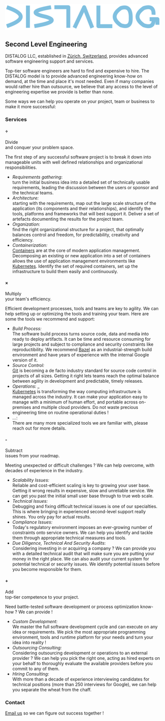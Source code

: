 ![DISTALOG](name.svg "DISTALOG")
<!-- <link rel="stylesheet" href="style.css" /> -->

## Second Level Engineering
DISTALOG LLC, established in [Zürich,
Switzerland](https://en.wikipedia.org/wiki/Z%C3%BCrich), provides
advanced software engineering support and services.

Top-tier software engineers are hard to find and expensive to
hire. The DISTALOG model is to provide advanced engineering know-how
on demand, at the time and place it's most needed. Even if many
companies would rather hire than outsource, we believe that any access
to the level of engineering expertise we provide is better than
none.

Some ways we can help you operate on your project, team or business to
make it more successful:

### Services
#### ÷
Divide  
and conquer your problem space.

The first step of any successful software project is to break it down
into manageable units with well defined relationships and
organizational responsibilities.

- _Requirements gathering_:  
  turn the initial business idea into a detailed set of technically
  usable requirements, leading the discussion between the users or
  sponsor and the technical teams.
- _Architecture:_  
  starting with the requirements, map out the large scale structure of
  the application (its components and their relationships), and
  identify the tools, platforms and frameworks that will best support
  it. Deliver a set of artefacts documenting the results for the
  project team.
- _Organization:_  
  find the right organizational structure for a project, that
  optimally balances control and freedom, for predictability,
  creativity and efficiency.
- _Containerization:_  
  [Containers](https://en.wikipedia.org/wiki/OS-level_virtualization)
  are at the core of modern application management. Decomposing an
  existing or new application into a set of containers allows the use
  of application management environments like
  [Kubernetes](https://kubernetes.io). Identify the set of required
  containers, set up the infrastructure to build them easily and
  continuously.

#### ×
Multiply  
your team's efficiency.

Efficient development processes, tools and teams are key to
agility. We can help setting up or optimizing the tools and training
your team. Here are some the tools we recommend and support:

- _Build Process:_  
  The software build process turns source code, data and media into
  ready to deploy artifacts. It can be time and resource consuming for
  large projects and subject to compliance and security constraints
  like reproductibility. We recommend [Bazel](https://bazel.build/) as
  an industrial-strength build environment and have years of
  experience with the internal Google version of it.
- _Source Control:_  
  [Git](https://git-scm.com/) is becoming a de facto industry standard
  for source code control in projects of all sizes. Getting it right
  lets teams reach the optimal balance between agility in development
  and predictable, timely releases.
-  _Operations_: _  
  [Kubernetes](https://kubernetes.io) is transforming the way
  computing infrastructure is managed across the industry. It can make
  your application easy to manage with a minimum of human effort, and
  portable across on-premises and multiple cloud providers. Do not
  waste precious engineering time on routine operational duties !
- _..._:  
  There are many more specialized tools we are familiar with, please reach out for more details.

#### \-
Subtract  
issues from your roadmap.
    
Meeting unexpected or difficult challenges ? 
We can help overcome, with decades of experience in the industry.

- _Scalability Issues:_  
  Reliable and cost-efficient scaling is key to growing your user
  base. Getting it wrong results in expensive, slow and unreliable service.
  We can get you past the initial small user base through to true web scale.
- _Technical Issues:_  
  Debugging and fixing difficult technical issues is one of our
  specialties. This is where bringing in experienced second-level
  support really shines. You only pay for actual results.
- _Compliance Issues:_  
  Today's regulatory environment imposes an ever-growing number of
  constraints onto service owners. We can help you identify and tackle
  them through appropriate technical measures and tools.
- _Due Diligence, Technical And Security Audits_:  
  Considering investing in or acquiring a company ? We can provide you
  with a detailed technical audit that will make sure you are putting
  your money in the right place. We can also audit your current system
  for potential technical or security issues. We identify potential
  issues before you become responsible for them.

#### \+
Add  
top-tier competence to your project.

Need battle-tested software development or process optimization
know-how ? We can provide !

 - _Custom Development:_  
  We master the full software development cycle and can execute on any
  idea or requirements. We pick the most appropriate programming
  environment, tools and runtime platform for your needs and turn your
  idea into reality !
 - _Outsourcing Consulting:_  
  Considering outsourcing development or operations to an external
  provider ? We can help you pick the right one, acting as hired
  experts on your behalf to thoroughly evaluate the available
  providers before you commit to any of them.
 - _Hiring Consulting:_  
  With more than a decade of experience interviewing candidates for
  technical positions (more than 250 interviews for Google), we can
  help you separate the wheat from the chaff.
  
### Contact
[Email us](mailto:info@distalog.ch?subject=Web+Site) so we can figure
out success together !

